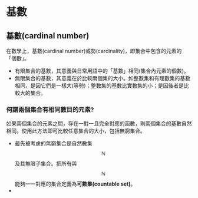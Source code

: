 # 基數

## 基數\(cardinal number\)

在數學上，基數\(cardinal number\)或勢\(cardinality\)，即集合中包含的元素的「個數」。

* 有限集合的基數，其意義與日常用語中的「基數」相同\(集合內元素的個數\)。
* 無限集合的基數，其意義在於比較兩個集的大小。如整數集和有理數集的基數相同，是因它們是一樣大\(等勢\)；整數集的基數比實數集的小；是因後者是比較大的集合。

### 何謂兩個集合有相同數目的元素?

如果兩個集合的元素之間，存在一對一且完全對應的函數，則兩個集合的基數自然相同。使用此方法即可比較任意集合的大小，包括無窮集合。

*  最先被考慮的無窮集合是自然數集$$\mathbb{N}$$及其無限子集合。把所有與$$\mathbb{N}$$能夠一一對應的集合定義為**可數集\(countable set\)**。
* 




